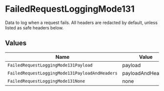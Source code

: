 # FailedRequestLoggingMode131

Data to log when a request fails. All headers are redacted by default, unless listed as safe headers below.


## Values

| Name                                           | Value                                          |
| ---------------------------------------------- | ---------------------------------------------- |
| `FailedRequestLoggingMode131Payload`           | payload                                        |
| `FailedRequestLoggingMode131PayloadAndHeaders` | payloadAndHeaders                              |
| `FailedRequestLoggingMode131None`              | none                                           |